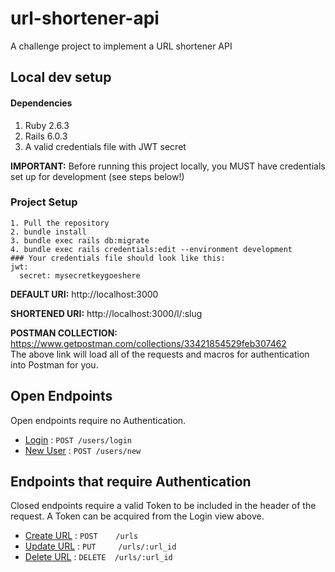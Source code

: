# url-shortener-api
A challenge project to implement a URL shortener API

## Local dev setup
#### Dependencies
1. Ruby 2.6.3
2. Rails 6.0.3
3. A valid credentials file with JWT secret

**IMPORTANT:** Before running this project locally, you MUST have credentials set up for development (see steps below!)

### Project Setup
```
1. Pull the repository
2. bundle install
3. bundle exec rails db:migrate
4. bundle exec rails credentials:edit --environment development
### Your credentials file should look like this:
jwt:
  secret: mysecretkeygoeshere
```

**DEFAULT URI:** http://localhost:3000

**SHORTENED URI:** http://localhost:3000/l/:slug

**POSTMAN COLLECTION:** https://www.getpostman.com/collections/33421854529feb307462  
The above link will load all of the requests and macros for authentication into Postman for you.

## Open Endpoints

Open endpoints require no Authentication.
* [Login](doc/login.md)                                 : `POST /users/login`
* [New User](doc/new_user.md)                           : `POST /users/new`

## Endpoints that require Authentication

Closed endpoints require a valid Token to be included in the header of the
request. A Token can be acquired from the Login view above.
* [Create URL](doc/new_url.md)    : `POST    /urls`
* [Update URL](doc/update_url.md) : `PUT     /urls/:url_id`
* [Delete URL](doc/delete_url.md) : `DELETE  /urls/:url_id`
